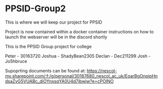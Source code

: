 # PPSID-Group2
This is where we will keep our project for PPSID

Project is now contained within a docker container instructions on how to launch the webserver will be in the discord shortly

This is the PPSID Group project for college

Peter - 30163720
Joshua - ShadyBean2305
Declan - Dec211299
Josh - Jo5hbruce


Supoprting documents can be found at: https://nescol-my.sharepoint.com/:f:/g/personal/30187680_nescol_ac_uk/EoarBgOnpipHndsaZvG5VUABc_diOYnxsqYA0U4d7ibwjw?e=cPOINO
